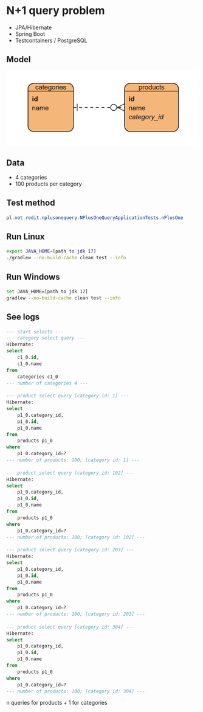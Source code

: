 # N+1 query problem
* JPA/Hibernate
* Spring Boot
* Testcontainers / PostgreSQL

## Model
![](model.png)

## Data
* 4 categories
* 100 products per category

## Test method
```java
pl.net.redit.nplusonequery.NPlusOneQueryApplicationTests.nPlusOne
```

## Run Linux
```bash
export JAVA_HOME=[path to jdk 17]
./gradlew --no-build-cache clean test --info
```
## Run Windows
```bash
set JAVA_HOME=[path to jdk 17]
gradlew --no-build-cache clean test --info
```

## See logs
```sql
--- start selects ---
--- category select query ---
Hibernate:
select
    c1_0.id,
    c1_0.name
from
    categories c1_0
--- number of categories 4 ---

--- product select query [category id: 1] ---
Hibernate:
select
    p1_0.category_id,
    p1_0.id,
    p1_0.name
from
    products p1_0
where
    p1_0.category_id=?
--- number of products: 100; [category id: 1] ---

--- product select query [category id: 102] ---
Hibernate:
select
    p1_0.category_id,
    p1_0.id,
    p1_0.name
from
    products p1_0
where
    p1_0.category_id=?
--- number of products: 100; [category id: 102] ---

--- product select query [category id: 203] ---
Hibernate:
select
    p1_0.category_id,
    p1_0.id,
    p1_0.name
from
    products p1_0
where
    p1_0.category_id=?
--- number of products: 100; [category id: 203] ---

--- product select query [category id: 304] ---
Hibernate:
select
    p1_0.category_id,
    p1_0.id,
    p1_0.name
from
    products p1_0
where
    p1_0.category_id=?
--- number of products: 100; [category id: 304] ---
```
n queries for products + 1 for categories